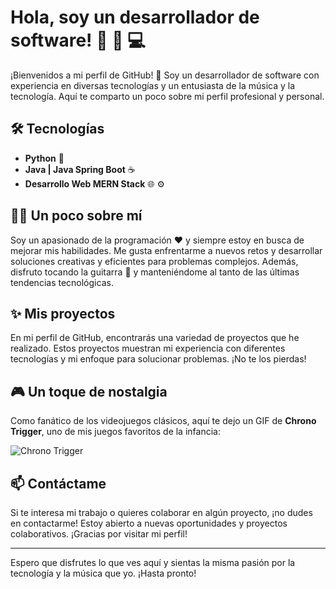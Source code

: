 # Hola, soy un desarrollador de software! 👋 :guitar: :computer:

¡Bienvenidos a mi perfil de GitHub! :star_struck: Soy un desarrollador de software con experiencia en diversas tecnologías y un entusiasta de la música y la tecnología. Aquí te comparto un poco sobre mi perfil profesional y personal.

## :hammer_and_wrench: Tecnologías
- **Python** :snake:
- **Java | Java Spring Boot** ☕
- **Desarrollo Web MERN Stack** :globe_with_meridians:
               :gear:

## :man_technologist: Un poco sobre mí

Soy un apasionado de la programación :heart: y siempre estoy en busca de mejorar mis habilidades. Me gusta enfrentarme a nuevos retos y desarrollar soluciones creativas y eficientes para problemas complejos. Además, disfruto tocando la guitarra :guitar: y manteniéndome al tanto de las últimas tendencias tecnológicas.

## :sparkles: Mis proyectos

En mi perfil de GitHub, encontrarás una variedad de proyectos que he realizado. Estos proyectos muestran mi experiencia con diferentes tecnologías y mi enfoque para solucionar problemas. ¡No te los pierdas!

## :video_game: Un toque de nostalgia

Como fanático de los videojuegos clásicos, aquí te dejo un GIF de **Chrono Trigger**, uno de mis juegos favoritos de la infancia:

![Chrono Trigger](https://i.giphy.com/media/PkCDv7CIK8d2M/giphy.webp)

## :mailbox: Contáctame

Si te interesa mi trabajo o quieres colaborar en algún proyecto, ¡no dudes en contactarme! Estoy abierto a nuevas oportunidades y proyectos colaborativos. ¡Gracias por visitar mi perfil!

---

Espero que disfrutes lo que ves aquí y sientas la misma pasión por la tecnología y la música que yo. ¡Hasta pronto!
